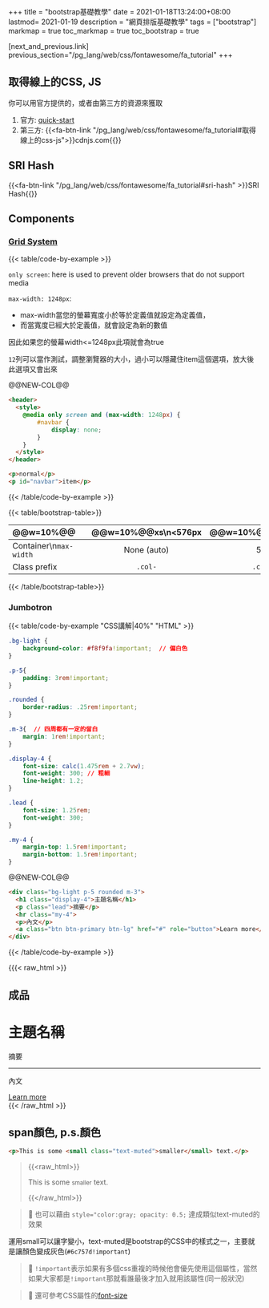 +++
title = "bootstrap基礎教學"
date = 2021-01-18T13:24:00+08:00
lastmod= 2021-01-19
description = "網頁排版基礎教學"
tags = ["bootstrap"]
markmap = true
toc_markmap = true
toc_bootstrap = true

[next_and_previous.link]
    previous_section="/pg_lang/web/css/fontawesome/fa_tutorial"
+++

## 取得線上的CSS, JS

你可以用官方提供的，或者由第三方的資源來獲取
1. 官方: [quick-start](https://getbootstrap.com/docs/5.0/getting-started/introduction/#quick-start)
2. 第三方: {{<fa-btn-link "/pg_lang/web/css/fontawesome/fa_tutorial#取得線上的css-js">}}cdnjs.com{{</fa-btn-link>}}


## SRI Hash

{{<fa-btn-link "/pg_lang/web/css/fontawesome/fa_tutorial#sri-hash" >}}SRI Hash{{</fa-btn-link>}}

## Components

### [Grid System](https://getbootstrap.com/docs/5.0/layout/grid/#grid-options)

{{< table/code-by-example >}}

``only screen``: here is used to prevent older browsers that do not support media

``max-width: 1248px``:
- max-width當您的螢幕寬度小於等於定義值就設定為定義值，
- 而當寬度已經大於定義值，就會設定為新的數值

因此如果您的螢幕width<=1248px此項就會為true

`12`列可以當作測試，調整瀏覽器的大小，過小可以隱藏住item這個選項，放大後此選項又會出來

@@NEW-COL@@

```html {linenos=inline,hl_lines=[12,"3-7"]}
<header>
  <style>
    @media only screen and (max-width: 1248px) {
        #navbar {
            display: none;
        }
    }
  </style>
</header>

<p>normal</p>
<p id="navbar">item</p>
```

{{< /table/code-by-example >}}

{{< table/bootstrap-table>}}

| @@w=10%@@　| @@w=10%@@xs\n<576px | @@w=10%@@sm\n>=576px | @@w=10%@@md\n>=768 | @@w=10%@@lg\n>=992 | @@w=10%@@xl\n>=1200px | @@w=10%@@xxl\n>=1400px |
| :---- | :----: | :----: | :----: | :----: | :----: | :----: |
Container\n``max-width``| None (auto) | 540px | 720px | 960px | 1140px | 1320px
Class prefix | ``.col-`` | ``.col-sm-`` | ``.col-md-`` | ``.col-lg-`` | ``.col-xl-`` | ``.col-xxl-``

{{< /table/bootstrap-table>}}

### Jumbotron

{{< table/code-by-example "CSS講解|40%" "HTML" >}}

```css
.bg-light {
    background-color: #f8f9fa!important;  // 偏白色
}

.p-5{
    padding: 3rem!important;
}

.rounded {
    border-radius: .25rem!important;
}

.m-3{  // 四周都有一定的留白
    margin: 1rem!important;
}

.display-4 {
    font-size: calc(1.475rem + 2.7vw);
    font-weight: 300; // 粗細
    line-height: 1.2;
}

.lead {
    font-size: 1.25rem;
    font-weight: 300;
}

.my-4 {
    margin-top: 1.5rem!important;
    margin-bottom: 1.5rem!important;
}
```


@@NEW-COL@@

```html
<div class="bg-light p-5 rounded m-3">
  <h1 class="display-4">主題名稱</h1>
  <p class="lead">摘要</p>
  <hr class="my-4">
  <p>內文</p>
  <a class="btn btn-primary btn-lg" href="#" role="button">Learn more</a>
</div>
```

{{< /table/code-by-example >}}

{{{< raw_html >}}
<h2>成品</h2>
<div class="bg-light p-5 rounded m-3">
<h1 class="display-4">主題名稱</h1>
<p class="lead">摘要</p>
<hr class="my-4">
<p>內文</p>
<a class="btn btn-primary btn-lg" href="#" role="button">Learn more</a>
</div>
{{< /raw_html >}}

## span顏色, p.s.顏色

```html
<p>This is some <small class="text-muted">smaller</small> text.</p>
```

> {{<raw_html>}}<p>This is some <small class="text-muted">smaller</small> text.</p>{{</raw_html>}}

> :orange_book: 也可以藉由 ``style="color:gray; opacity: 0.5;`` 達成類似text-muted的效果

運用small可以讓字變小，text-muted是bootstrap的CSS中的樣式之一，主要就是讓顏色變成灰色(``#6c757d!important``)

> :orange_book: ``!important``表示如果有多個css重複的時候他會優先使用這個屬性，當然如果大家都是``!important``那就看誰最後才加入就用該屬性(同一般狀況)

> :orange_book: 還可參考CSS屬性的[font-size]


[font-size]: https://www.w3schools.com/cssref/pr_font_font-size.asp
